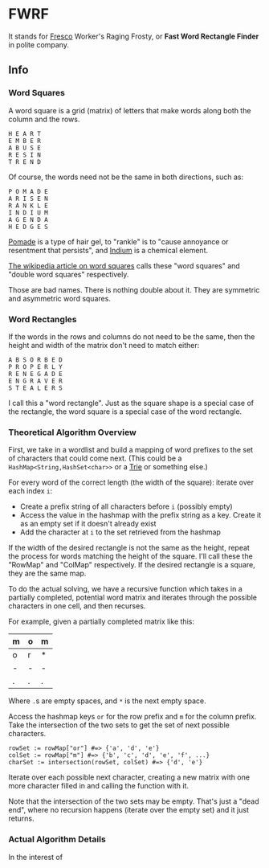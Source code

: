 # FWRF

It stands for [Fresco](https://en.wikipedia.org/wiki/Fresco) Worker's Raging Frosty, or **Fast Word Rectangle Finder** in polite company.

## Info

### Word Squares

A word square is a grid (matrix) of letters that make words along both the column and the rows.

```
H E A R T
E M B E R
A B U S E
R E S I N
T R E N D
```

Of course, the words need not be the same in both directions, such as:

```
P O M A D E
A R I S E N
R A N K L E
I N D I U M
A G E N D A
H E D G E S
```

[Pomade](https://en.wikipedia.org/wiki/Pomade) is a type of hair gel, to "rankle" is to "cause annoyance or resentment that persists", and [Indium](https://en.wikipedia.org/wiki/Indium) is a chemical element.

[The wikipedia article on word squares](https://en.wikipedia.org/wiki/Word_square) calls these "word squares" and "double word squares" respectively.

Those are bad names. There is nothing double about it. They are symmetric and asymmetric word squares.

### Word Rectangles

If the words in the rows and columns do not need to be the same, then the height and width of the matrix don't need to match either:

```
A B S O R B E D
P R O P E R L Y
R E N E G A D E
E N G R A V E R
S T E A L E R S
```

I call this a "word rectangle". Just as the square shape is a special case of the rectangle, the word square is a special case of the word rectangle.

### Theoretical Algorithm Overview

First, we take in a wordlist and build a mapping of word prefixes to the set of characters that could come next. (This could be a `HashMap<String,HashSet<char>>` or a [Trie](https://en.wikipedia.org/wiki/Trie) or something else.)

For every word of the correct length (the width of the square): iterate over each index `i`:

* Create a prefix string of all characters before `i` (possibly empty)
* Access the value in the hashmap with the prefix string as a key. Create it as an empty set if it doesn't already exist
* Add the character at `i` to the set retrieved from the hashmap

If the width of the desired rectangle is not the same as the height, repeat the process for words matching the height of the square. I'll call these the "RowMap" and "ColMap" respectively. If the desired rectangle is a square, they are the same map.

To do the actual solving, we have a recursive function which takes in a partially completed, potential word matrix and iterates through the possible characters in one cell, and then recurses.

For example, given a partially completed matrix like this:

| m | o | m |
| - | - | - |
| o | r | * |
| - | - | - |
| . | . | . |

Where `.`s are empty spaces, and `*` is the next empty space.

Access the hashmap keys `or` for the row prefix and `m` for the column prefix. Take the intersection of the two sets to get the set of next possible characters.

```
rowSet := rowMap["or"] #=> {'a', 'd', 'e'}
colSet := rowMap["m"] #=> {'b', 'c', 'd', 'e', 'f', ...}
charSet := intersection(rowSet, colSet) #=> {'d', 'e'}
```

Iterate over each possible next character, creating a new matrix with one more character filled in and calling the function with it.

Note that the intersection of the two sets may be empty. That's just a "dead end", where no recursion happens (iterate over the empty set) and it just returns.

### Actual Algorithm Details

In the interest of
